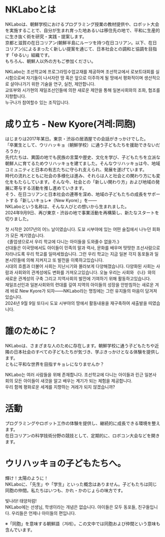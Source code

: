 # NKLaboとは

NKLaboは、朝鮮学校におけるプログラミング授業の教材提供や、ロボット大会を実施することで、自分が生まれ育った地あるいは移住先の地で、平和に生産的に生き抜く術を研究・実践・提案します。  
京都と滋賀の在日コリアン(朝鮮半島にルーツを持つ在日コリアン。以下、在日コリアン)によるまったく新しい提案を通じて、日本社会との調和と協調を目指す「ゆるい」組織です。  
もちろん、朝鮮人以外の方もご参加ください。  

NKLabo는 조선학교에 프로그라밍수업교재를 제공하며 조선학교에서 로보트대회를 실시함으로써 자기들이 나서자란 땅 혹은 앞으로 이주하게 될 땅에서 평화적이며 생산적으로 살아나가기 위한 기술을 연구, 실천, 제안합니다.  
교또부와 시가현의 재일조선인들에 의한 새로운 제안을 통해 일본사회와의 조화, 협조를 지향합니다.  
누구나가 참여할수 있는 조직입니다.  



# 成り立ち - New Kyore(겨레:同胞)

はじまりは2017年某日。東京・渋谷の居酒屋での会話がきっかけでした。  
「卒業生として、ウリハッキョ（朝鮮学校）に通う子どもたちを援助できないだろうか」  
先代たちは、異国の地でも民族の言葉や歴史、文化を学び、子どもたちを立派な朝鮮人に育てるためウリハッキョを建てました。そんなウリハッキョは今、地域コミュニティと日本の有志たちに守られ支えられ、発展を遂げています。  
時代の流れとともに社会の多様化は進み、それらは人と社会との関わり方にも変化をもたらしています。そんな今、社会との「新しい関わり方」および地域の発展に寄与する活動を推し進めていきます。  
そう、在日コリアンと日本社会の連帯を深め、地域の子どもたちの成長をサポートする「新しいキョレ※（New Kyore）」を――  
NKLaboという名称は、そんな人びとの想いから生まれました。  
2024年9月9日、再び東京・渋谷の地で事業活動を再構築し、新たなスタートを切りました。  

첫 시작은 2017년의 어느 날이였습니다. 도꾜 시부야에 있는 어떤 술집에서 나누던 회화가 모든 계기였습니다.  
《졸업생으로서 우리 학교에 다니는 아이들을 도와줄수 없을가.》  
선대들은 이국땅에서도 아이들이 민족의 말과 력사, 문화를 배우며 떳떳한 조선사람으로 자라나도록 우리 학교를 일떠세웠습니다. 그런 우리 학교는 지금 일본 각지 동포들과 일본시민들에 의해 지켜지고 또 발전을 이룩하고있습니다.  
시대의 흐름과 더불어 사회는 지난시기와 몰라보게 다양해졌습니다. 다양화된 사회는 사람과 사회와의 관계성에도 변화를 가져오고있습니다. 오늘 우리는 사회와 《나》와의 새로운 관계성의 구축 그리고 지역사회의 발전에 기여하기 위해 활동하고있습니다.  
재일조선인과 일본사회와의 련대를 깊여 지역의 아이들의 성장을 안받침하는 새로운 겨레 바로 New Kyore가 되자――NKLabo라는 명칭에는 그런 유지들의 마음이 담겨져있습니다.   
2024년 9월 9일 또다시 도꾜 시부야의 땅에서 활동내용을 재구축하여 새출발을 띠였습니다.   

 

# 誰のために？

NKLaboは、さまざまな人のために存在します。朝鮮学校に通う子どもたちや近隣の日本社会のすべての子どもたちが気づき、学ぶきっかけとなる体験を提供します。  
ともに平和な世界を目指すキョレになりませんか？  

NKLabo는 여러 사람들을 위해 존재합니다. 조선학교에 다니는 아이들과 린근 일본사회의 모든 아이들이 새것을 알고 배우는 계기가 되는 체험을 제공합니다.  
우리 함께 평화로운 세계를 지향하는 겨레가 되지 않겠습니까?  


# 活動

プログラミングやロボット工作の体験を提供し、継続的に成長できる環境を整えます。  
在日コリアンの科学技術分野の競技として、定期的に、ロボコン大会などを開きます。  

# ウリハッキョの子どもたちへ。

輝け！太陽のように！  
NKLaboに、「先生」や「学生」といった概念はありません。子どもたちは同じ同胞の仲間。私たちはいつも、かれ・かのじょらの味方です。  

빛나라! 태양처럼!  
NKLabo에는 선생님, 학생이라는 개념은 없습니다. 아이들은 모두 동포들, 친구들입니다. 우리들은 언제나 아이들의 편입니다.  


※「同胞」を意味する朝鮮語（겨레）。この文中では同胞および仲間という意味も含んでいます。
  
